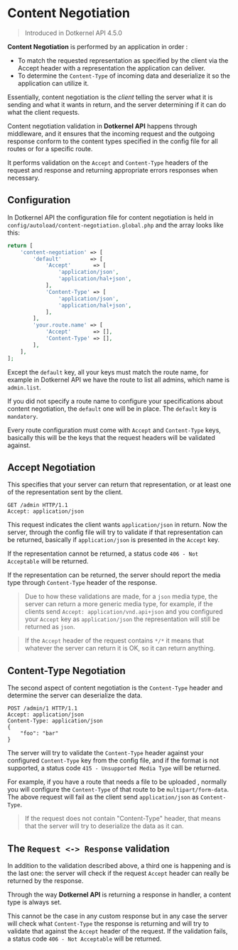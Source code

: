 # Content Negotiation

> Introduced in Dotkernel API 4.5.0

**Content Negotiation** is performed by an application in order :

- To match the requested representation as specified by the client via the Accept header with a representation the
  application can deliver.
- To determine the `Content-Type` of incoming data and deserialize it so the application can utilize it.

Essentially, content negotiation is the *client* telling the server what it is sending and what it wants in return, and
the server determining if it can do what the client requests.

Content negotiation validation in **Dotkernel API** happens through middleware, and it ensures that the incoming
request and the outgoing response conform to the content types specified in the config file for all routes or for a
specific route.

It performs validation on the `Accept` and `Content-Type` headers of the request and response and returning appropriate
errors responses when necessary.

## Configuration

In Dotkernel API the configuration file for content negotiation is held
in `config/autoload/content-negotiation.global.php`
and the array looks like this:

```php
return [
    'content-negotiation' => [
        'default'         => [
            'Accept'       => [
                'application/json',
                'application/hal+json',
            ],
            'Content-Type' => [
                'application/json',
                'application/hal+json',
            ],
        ],
        'your.route.name' => [
            'Accept'       => [],
            'Content-Type' => [],
        ],
    ],
];
```

Except the `default` key, all your keys must match the route name, for example in Dotkernel API we have the route to
list all admins, which name is `admin.list`.

If you did not specify a route name to configure your specifications about content negotiation, the `default` one will
be in place. The `default` key is `mandatory`.

Every route configuration must come with `Accept` and `Content-Type` keys, basically this will be the keys that the
request headers will be validated against.

## Accept Negotiation

This specifies that your server can return that representation, or at least one of the representation sent by the
client.

```shell
GET /admin HTTP/1.1
Accept: application/json
```

This request indicates the client wants `application/json` in return. Now the server, through the config file will try
to validate if that representation can be returned, basically if `application/json` is presented in the `Accept` key.

If the representation cannot be returned, a status code `406 - Not Acceptable` will be returned.

If the representation can be returned, the server should report the media type through `Content-Type` header of the
response.

> Due to how these validations are made, for a `json` media type, the server can return a more generic media type,
> for example, if the clients send `Accept: application/vnd.api+json` and you configured your `Accept` key
> as `application/json` the representation will still be returned as `json`.

> If the `Accept` header of the request contains `*/*` it means that whatever the server can return it is OK, so it can
> return anything.

## Content-Type Negotiation

The second aspect of content negotiation is the `Content-Type` header and determine the server can deserialize the data.

```shell
POST /admin/1 HTTP/1.1
Accept: application/json
Content-Type: application/json
{
    "foo": "bar"
}
```

The server will try to validate the `Content-Type` header against your configured `Content-Type` key from the config
file, and if the format is not supported, a status code `415 - Unsupported Media Type` will be returned.

For example, if you have a route that needs a file to be uploaded , normally you will configure the `Content-Type` of
that route to be `multipart/form-data`. The above request will fail as the client send `application/json` as
`Content-Type`.

> If the request does not contain "Content-Type" header, that means that the server will try to deserialize the data as
> it can.

## The `Request <-> Response` validation

In addition to the validation described above, a third one is happening and is the last one: the server will check if
the request `Accept` header can really be returned by the response.

Through the way **Dotkernel API** is returning a response in handler, a content type is always set.

This cannot be the case in any custom response but in any case the server will check what `Content-Type` the response is
returning and will try to validate that against the `Accept` header of the request.
If the validation fails, a status code `406 - Not Acceptable` will be returned.
